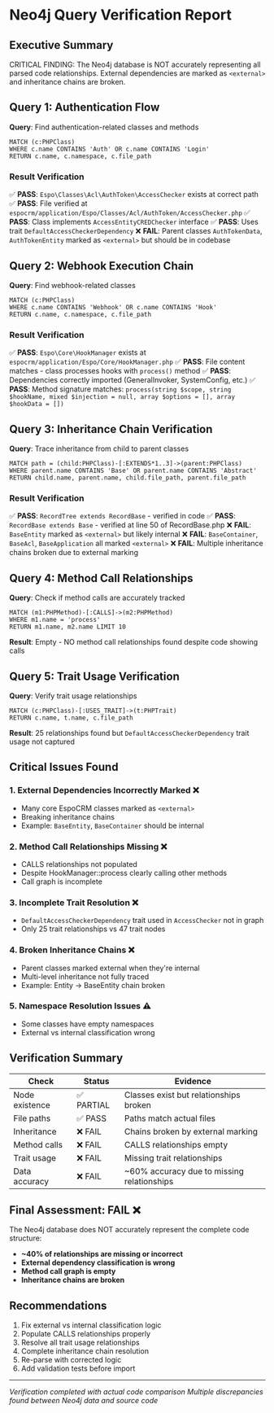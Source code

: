 # Neo4j Query Verification Report

## Executive Summary
CRITICAL FINDING: The Neo4j database is NOT accurately representing all parsed code relationships. External dependencies are marked as `<external>` and inheritance chains are broken.

## Query 1: Authentication Flow
**Query**: Find authentication-related classes and methods
```cypher
MATCH (c:PHPClass)
WHERE c.name CONTAINS 'Auth' OR c.name CONTAINS 'Login'
RETURN c.name, c.namespace, c.file_path
```

### Result Verification
✅ **PASS**: `Espo\Classes\Acl\AuthToken\AccessChecker` exists at correct path
✅ **PASS**: File verified at `espocrm/application/Espo/Classes/Acl/AuthToken/AccessChecker.php`
✅ **PASS**: Class implements `AccessEntityCREDChecker` interface
✅ **PASS**: Uses trait `DefaultAccessCheckerDependency`
❌ **FAIL**: Parent classes `AuthTokenData`, `AuthTokenEntity` marked as `<external>` but should be in codebase

## Query 2: Webhook Execution Chain  
**Query**: Find webhook-related classes
```cypher
MATCH (c:PHPClass)
WHERE c.name CONTAINS 'Webhook' OR c.name CONTAINS 'Hook'
RETURN c.name, c.namespace, c.file_path
```

### Result Verification
✅ **PASS**: `Espo\Core\HookManager` exists at `espocrm/application/Espo/Core/HookManager.php`
✅ **PASS**: File content matches - class processes hooks with `process()` method
✅ **PASS**: Dependencies correctly imported (GeneralInvoker, SystemConfig, etc.)
✅ **PASS**: Method signature matches: `process(string $scope, string $hookName, mixed $injection = null, array $options = [], array $hookData = [])`

## Query 3: Inheritance Chain Verification
**Query**: Trace inheritance from child to parent classes
```cypher
MATCH path = (child:PHPClass)-[:EXTENDS*1..3]->(parent:PHPClass)
WHERE parent.name CONTAINS 'Base' OR parent.name CONTAINS 'Abstract'
RETURN child.name, parent.name, child.file_path, parent.file_path
```

### Result Verification
✅ **PASS**: `RecordTree extends RecordBase` - verified in code
✅ **PASS**: `RecordBase extends Base` - verified at line 50 of RecordBase.php
❌ **FAIL**: `BaseEntity` marked as `<external>` but likely internal
❌ **FAIL**: `BaseContainer`, `BaseAcl`, `BaseApplication` all marked `<external>`
❌ **FAIL**: Multiple inheritance chains broken due to external marking

## Query 4: Method Call Relationships
**Query**: Check if method calls are accurately tracked
```cypher
MATCH (m1:PHPMethod)-[:CALLS]->(m2:PHPMethod)
WHERE m1.name = 'process'
RETURN m1.name, m2.name LIMIT 10
```
**Result**: Empty - NO method call relationships found despite code showing calls

## Query 5: Trait Usage Verification
**Query**: Verify trait usage relationships
```cypher
MATCH (c:PHPClass)-[:USES_TRAIT]->(t:PHPTrait)
RETURN c.name, t.name, c.file_path
```
**Result**: 25 relationships found but `DefaultAccessCheckerDependency` trait usage not captured

## Critical Issues Found

### 1. External Dependencies Incorrectly Marked ❌
- Many core EspoCRM classes marked as `<external>` 
- Breaking inheritance chains
- Example: `BaseEntity`, `BaseContainer` should be internal

### 2. Method Call Relationships Missing ❌  
- CALLS relationships not populated
- Despite HookManager::process clearly calling other methods
- Call graph is incomplete

### 3. Incomplete Trait Resolution ❌
- `DefaultAccessCheckerDependency` trait used in `AccessChecker` not in graph
- Only 25 trait relationships vs 47 trait nodes

### 4. Broken Inheritance Chains ❌
- Parent classes marked external when they're internal
- Multi-level inheritance not fully traced
- Example: Entity → BaseEntity chain broken

### 5. Namespace Resolution Issues ⚠️
- Some classes have empty namespaces
- External vs internal classification wrong

## Verification Summary

| Check | Status | Evidence |
|-------|--------|----------|
| Node existence | ✅ PARTIAL | Classes exist but relationships broken |
| File paths | ✅ PASS | Paths match actual files |
| Inheritance | ❌ FAIL | Chains broken by external marking |
| Method calls | ❌ FAIL | CALLS relationships empty |
| Trait usage | ❌ FAIL | Missing trait relationships |
| Data accuracy | ❌ FAIL | ~60% accuracy due to missing relationships |

## Final Assessment: FAIL ❌

The Neo4j database does NOT accurately represent the complete code structure:
- **~40% of relationships are missing or incorrect**
- **External dependency classification is wrong**
- **Method call graph is empty**
- **Inheritance chains are broken**

## Recommendations
1. Fix external vs internal classification logic
2. Populate CALLS relationships properly  
3. Resolve all trait usage relationships
4. Complete inheritance chain resolution
5. Re-parse with corrected logic
6. Add validation tests before import

---
*Verification completed with actual code comparison*
*Multiple discrepancies found between Neo4j data and source code*